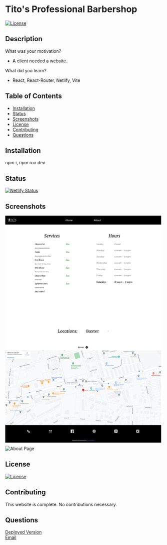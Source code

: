 
# Tito's Professional Barbershop
[![License](https://img.shields.io/badge/License-Apache_2.0-blue.svg)](https://opensource.org/licenses/Apache-2.0)

## Description
What was your motivation? 
- A client needed a website.

What did you learn?
- React, React-Router, Netlify, Vite

## Table of Contents
- [Installation](#installation)
- [Status](#status)
- [Screenshots](#Screenshots)
- [License](#license)
- [Contributing](#contributing)
- [Questions](#questions)

## Installation
npm i, npm run dev

## Status
[![Netlify Status](https://api.netlify.com/api/v1/badges/5307ef25-5f21-4310-bdee-a4a75f20d456/deploy-status)](https://app.netlify.com/sites/titos-professional-barbershop/deploys)

## Screenshots
![Home Page](public/home.png?raw=true)
![About Page](public/about.png?raw=true)

## License
[![License](https://img.shields.io/badge/License-Apache_2.0-blue.svg)](https://opensource.org/licenses/Apache-2.0)

## Contributing
This website is complete. No contributions necessary.

## Questions
[Deployed Version](https://titos-professional-barbershop.netlify.app/) <br>
[Email](mailto:alexanderbradshaw5@gmail.com)
